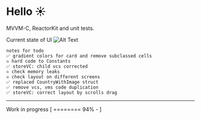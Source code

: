 #  Hello ☀️ 
MVVM-C, ReactorKit and unit tests.

Current state of UI
![Alt Text](https://i.imgur.com/tGNndIt.gif)

	notes for todo
	✅ gradient colors for card and remove subclassed cells
	▫️ hard code to Constants
	✅ storeVC: child vcs corrected
	▫️ check memory leaks
	▫️ check layout on different screens
	✅ replaced CountryWithImage struct
	✅ remove vcs, vms code duplication
	✅ storeVC: correct layout by scrolls drag

***
Work in progress
[ ======== 94% - ]